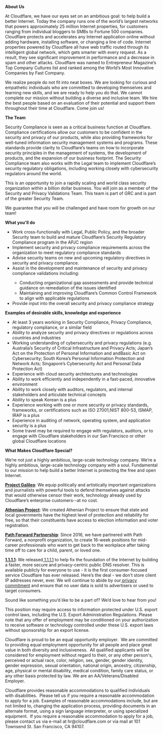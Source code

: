 <div class="content-intro">
	<div><strong>About Us</strong></div>
	<div>
		<p><span style="font-weight: 400;">At Cloudflare, we have our eyes set on an ambitious goal: to help build a better Internet. Today the company runs one of the world’s largest networks that powers approximately 25 million Internet properties, for customers ranging from individual bloggers to SMBs to Fortune 500 companies. Cloudflare protects and accelerates any Internet application online without adding hardware, installing software, or changing a line of code. Internet properties powered by Cloudflare all have web traffic routed through its intelligent global network, which gets smarter with every request. As a result, they see significant improvement in performance and a decrease in spam and other attacks. Cloudflare was named to Entrepreneur Magazine’s Top Company Cultures list and ranked among the World’s Most Innovative Companies by Fast Company.</span><span style="font-weight: 400;">&nbsp;</span></p>
		<p><span style="font-weight: 400;">We realize people do not fit into neat boxes. We are looking for curious and empathetic individuals who are committed to developing themselves and learning new skills, and we are ready to help you do that. We cannot complete our mission without building a diverse and inclusive team. We hire the best people based on an evaluation of their potential and support them throughout their time at Cloudflare. Come join us!&nbsp;</span></p>
	</div>
</div>
<p><strong>The Team</strong></p>
<p>Security Compliance is seen as a critical business function at Cloudflare. Compliance certifications allow our customers to be confident in the security and privacy of our products, while also providing frameworks for well-tuned information security management systems and programs. These standards provide clarity to Cloudflare’s teams on how to incorporate security principles in the management of systems, the development of products, and the expansion of our business footprint. The Security Compliance team also works with the Legal team to implement Cloudflare’s security regulatory obligations, including working closely with cybersecurity regulators around the world.</p>
<p>This is an opportunity to join a rapidly scaling and world class security organization within a billion dollar business. You will join as a member of the Security and Privacy Validations Team. This team is part of GRC and is part of the greater Security Team.</p>
<p>We guarantee that you will be challenged and have room for growth on our team!&nbsp;&nbsp;</p>
<p><strong>What you'll do</strong></p>
<ul>
	<li>Work cross-functionally with Legal, Public Policy, and the broader Security team to build and mature Cloudflare’s Security Regulatory Compliance program in the APJC region</li>
	<li>Implement security and privacy compliance requirements across the organization to meet regulatory compliance standards</li>
	<li>Advise security teams on new and upcoming regulatory directives in security and privacy compliance.</li>
	<li>Assist in the development and maintenance of security and privacy compliance validations including:</li>
	<ul>
		<li>Conducting organizational gap assessments and provide technical guidance on remediation of the issues identified</li>
		<li>Maintaining and improving Cloudflare’s Common Control Framework to align with applicable regulations</li>
	</ul>
	<li>Provide input into the overall security and privacy compliance strategy</li>
</ul>
<p><strong>Examples of desirable skills, knowledge and experience</strong></p>
<ul>
	<li>At least 3 years working in Security Compliance, Privacy Compliance, regulatory compliance, or a similar field</li>
	<li>Ability to analyze security and privacy directives or regulations across countries and industries</li>
	<li>Working understanding of cybersecurity and privacy regulations (e.g. Australia’s Security of Critical Infrastructure and Privacy Acts; Japan’s Act on the Protection of Personal Information and andBasic Act on Cybersecurity; South Korea’s Personal Information Protection and Network Acts; Singapore’s Cybersecurity Act and Personal Data Protection Act)</li>
	<li>Experience with cloud security architectures and technologies</li>
	<li>Ability to work efficiently and independently in a fast-paced, innovative environment</li>
	<li>Ability to work closely with auditors, regulators, and internal stakeholders and articulate technical concepts</li>
	<li>Ability to speak Korean is a plus</li>
	<li>Experience working with one or more security or privacy standards, frameworks, or certifications such as ISO 27001,NIST 800-53, ISMAP, IRAP is a plus</li>
	<li>Experience in auditing of network, operating system, and application security is a plus</li>
	<li>Some travel may be required to engage with regulators, auditors, or to engage with Cloudflare stakeholders in our San Francisco or other global Cloudflare locations</li>
</ul>
<div class="content-conclusion">
	<p><strong>What Makes Cloudflare Special?</strong></p>
	<p><span style="font-weight: 400;">We’re not just a highly ambitious, large-scale technology company. We’re a highly ambitious, large-scale technology company with a soul. Fundamental to our mission to help build a better Internet is protecting the free and open Internet.</span></p>
	<p><a href="https://blog.cloudflare.com/protecting-free-expression-online/"><strong>Project Galileo</strong></a><span style="font-weight: 400;">: We equip politically and artistically important organizations and journalists with powerful tools to defend themselves against attacks that would otherwise censor their work, technology already used by Cloudflare’s enterprise customers--at no cost.</span></p>
	<p><strong><a href="https://www.cloudflare.com/athenian/">Athenian Project</a></strong><span style="font-weight: 400;">: We created Athenian Project to ensure that state and local governments have the highest level of protection and reliability for free, so that their constituents have access to election information and voter registration.</span></p>
	<p><a href="https://blog.cloudflare.com/tag/path-forward/"><strong>Path Forward Partnership</strong></a><span style="font-weight: 400;">: Since 2016, we have partnered with Path Forward, a nonprofit organization, to create 16-week positions for mid-career professionals who want to get back to the workplace after taking time off to care for a child, parent, or loved one.</span></p>
	<p><a href="https://1.1.1.1/"><strong>1.1.1.1</strong></a><span style="font-weight: 400;">: We released</span><a href="https://1.1.1.1/"> <span style="font-weight: 400;">1.1.1.1</span></a><span style="font-weight: 400;"> to help fix the foundation of the Internet by building a faster, more secure and privacy-centric public DNS resolver. This is available publicly for everyone to use - it is the first consumer-focused service Cloudflare has ever released. Here’s the deal - we don’t store client IP addresses never, ever. We will continue to abide by our</span><a href="https://developers.cloudflare.com/1.1.1.1/privacy/public-dns-resolver"> privacy commitment</a><span style="font-weight: 400;"> and ensure that no user data is sold to advertisers or used to target consumers.</span></p>
	<p><span style="font-weight: 400;">Sound like something you’d like to be a part of? We’d love to hear from you!</span></p>
	<p><span style="font-weight: 400;">This position may require access to information protected under U.S. export control laws, including the U.S. Export Administration Regulations. Please note that any offer of employment may be conditioned on your authorization to receive software or technology controlled under these U.S. export laws without sponsorship for an export license.</span></p>
	<p><span style="font-weight: 400;">Cloudflare is proud to be an equal opportunity employer. &nbsp;We are committed to providing equal employment opportunity for all people and place great value in both diversity and inclusiveness. &nbsp;All qualified applicants will be considered for employment without regard to their, or any other person's, perceived or actual</span> <span style="font-weight: 400;">race, color, religion, sex, gender, gender identity, gender expression, sexual orientation, national origin, ancestry, citizenship, age, physical or mental disability, medical condition, family care status, or any other basis protected by law. </span><span style="font-weight: 400;">We are an AA/Veterans/Disabled Employer.</span></p>
	<p><span style="font-weight: 400;">Cloudflare provides reasonable accommodations to qualified individuals with disabilities. &nbsp;Please tell us if you require a reasonable accommodation to apply for a job. Examples of reasonable accommodations include, but are not limited to, changing the application process, providing documents in an alternate format, using a sign language interpreter, or using specialized equipment. &nbsp;If you require a reasonable accommodation to apply for a job, please contact us via e-mail at </span><span style="font-weight: 400;">hr@cloudflare.com</span><span style="font-weight: 400;"> or via mail at 101 Townsend St. San Francisco, CA 94107.</span></p>
</div>